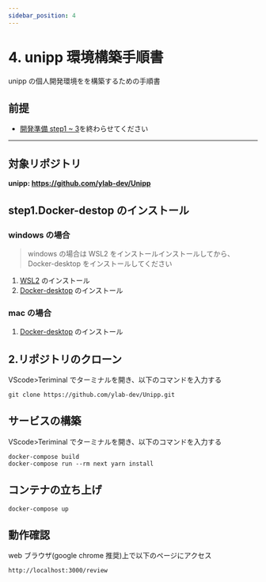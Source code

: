 ```yaml
---
sidebar_position: 4
---
```


# 4. unipp 環境構築手順書

unipp の個人開発環境をを構築するための手順書

## 前提

- [開発準備 step1 ~ 3](../category/開発準備)を終わらせてください

---

## 対象リポジトリ

**unipp: https://github.com/ylab-dev/Unipp**

## step1.Docker-destop のインストール

### windows の場合

> windows の場合は WSL2 をインストールインストールしてから、Docker-desktop をインストールしてください

1. [WSL2](https://chigusa-web.com/blog/wsl2-win11/) のインストール
2. [Docker-desktop](https://www.docker.com/products/docker-desktop/) のインストール

### mac の場合

1. [Docker-desktop](https://www.docker.com/products/docker-desktop/) のインストール

## 2.リポジトリのクローン

VScode>Teriminal でターミナルを開き、以下のコマンドを入力する

```
git clone https://github.com/ylab-dev/Unipp.git
```

## サービスの構築

VScode>Teriminal でターミナルを開き、以下のコマンドを入力する

```
docker-compose build
docker-compose run --rm next yarn install
```

## コンテナの立ち上げ

```
docker-compose up
```

## 動作確認

web ブラウザ(google chrome 推奨)上で以下のページにアクセス

```
http://localhost:3000/review
```
